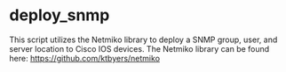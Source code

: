 # deploy_snmp

This script utilizes the Netmiko library to deploy a SNMP group, user, and server location to Cisco IOS devices.
The Netmiko library can be found here: https://github.com/ktbyers/netmiko